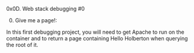 0x0D. Web stack debugging #0

0. Give me a page!:

In this first debugging project, you will need to get Apache to run on the container and to return a page containing Hello Holberton when querying the root of it.

